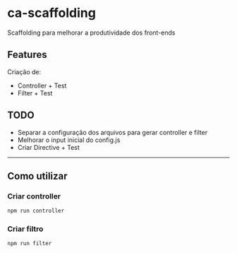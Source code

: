 # ca-scaffolding
Scaffolding para melhorar a produtividade dos front-ends

## Features

Criação de:

*  Controller + Test
*  Filter + Test

## TODO

* Separar a configuração dos arquivos para gerar controller e filter
* Melhorar o input inicial do config.js
* Criar Directive + Test

---

## Como utilizar

### Criar controller
``` bash
npm run controller
```

### Criar filtro
``` bash
npm run filter
```
